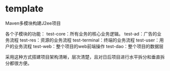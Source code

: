 # template
Maven多模块构建J2ee项目

各个子模块的功能：
test-core：所有业务的核心业务逻辑。
test-ad：广告的业务流程
test-res：资源的业务流程
test-terminal：终端的业务流程
test-user：用户的业务流程
test-web：整个项目的web前端操作
test-dao：整个项目的数据层

采用这种方式搭建项目架构清晰，层次清楚，且对日后项目进行水平拆分和垂直拆分都很方便。
